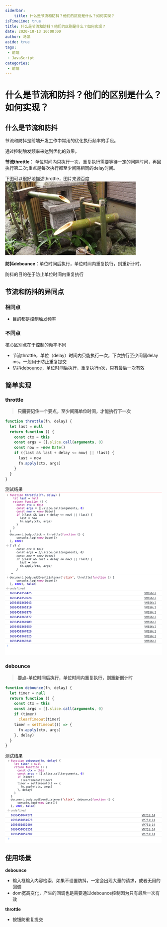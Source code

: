 ```yaml
--- 
siderbar: 
    title: 什么是节流和防抖？他们的区别是什么？如何实现？
isTimeLine: true
title: 什么是节流和防抖？他们的区别是什么？如何实现？
date: 2020-10-13 10:00:00
author: 马凯
aside: true
tags:
 - 前端
 - JavaScript
categories:
 - 前端
---
```


# 什么是节流和防抖？他们的区别是什么？如何实现？

## 什么是节流和防抖

节流和防抖是前端开发工作中常用的优化执行频率的手段。

通过控制触发频率来达到优化的效果。

**节流throttle**： 单位时间内只执行一次，重复执行需要等待一定的间隔时间，再回执行第二次;重点是每次执行都至少间隔相同的delay时间。

下图可以很好地描述throttle，图片来源百度
![throttle,图片来源百度](../../assets/throttle.gif)


**防抖debounce**：单位时间后执行，单位时间内重复执行，则重新计时。

防抖的目的在于防止单位时间内重复执行

## 节流和防抖的异同点

### 相同点
* 目的都是控制触发频率

### 不同点
核心区别点在于控制的频率不同

* 节流throttle，单位（delay）时间内只能执行一次，下次执行至少间隔delay ms，一般用于防止重复提交
* 防抖debounce，单位时间后执行，重复执行n次，只有最后一次有效

## 简单实现

### throttle
> **只需要记住一个要点，至少间隔单位时间，才能执行下一次**
```ts
function throttle(fn, delay) {
  let last = null
  return function () {
    const ctx = this
    const args = [].slice.call(arguments, 0)
    const now = +new Date()
    if ((last && last + delay <= now) || !last) {
      last = now
      fn.apply(ctx, args)
    }
  }
}
```

测试结果
![测试结果](../../assets/throttle2.png)


### debounce
> **要点-单位时间后执行，单位时间内重复执行，则重新倒计时**

```ts
function debounce(fn, delay) {
  let timer = null
  return function () {
    const ctx = this
    const args = [].slice.call(arguments, 0)
    if (timer)
      clearTimeout(timer)
    timer = setTimeout(() => {
      fn.apply(ctx, args)
    }, delay)
  }
}
```
测试结果
![测试结果](../../assets/debounce.png)


## 使用场景
**debounce**
* 输入框输入内容检索，如果不设置防抖，一定会出现大量的请求，或者无用的回调
* dom宽高变化，产生的回调也是需要通过debounce控制因为只有最后一次有效


**throttle**
* 按钮防重复提交
